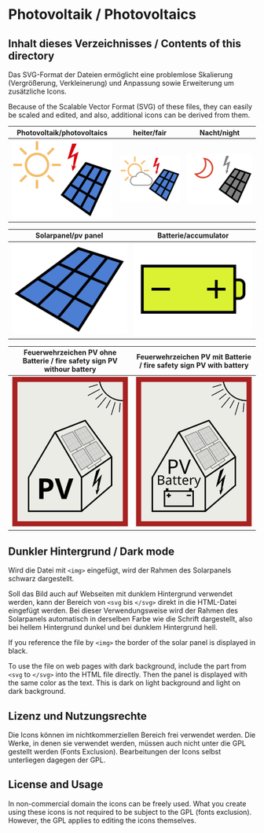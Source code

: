 # Photovoltaik / Photovoltaics

## Inhalt dieses Verzeichnisses / Contents of this directory

Das SVG-Format der Dateien ermöglicht eine problemlose Skalierung 
(Vergrößerung, Verkleinerung) und Anpassung sowie Erweiterung um 
zusätzliche Icons.

Because of the Scalable Vector Format (SVG) of these files, they can 
easily be scaled and edited, and also, additional icons can be derived 
from them.

Photovoltaik/photovoltaics | heiter/fair | Nacht/night
---------------------------|---------------------|---------------------
![photovoltaics](photovoltaics.svg) | ![pv-cloud](photovoltaics-mostly-clear.svg) | ![night](photovoltaics-night.svg) 

Solarpanel/pv panel | Batterie/accumulator
---------------------------|---------------------
![pv panel](pvpanel.svg) | ![accu](accumulator.svg)

Feuerwehrzeichen PV ohne Batterie / fire safety sign PV withour battery | Feuerwehrzeichen PV mit Batterie / fire safety sign PV with battery
--------------------------------|----------------------------
![fire safety pv](firesafety-pv.svg) | ![fire safety pv battery](firesafety-pv-battery.svg)

## Dunkler Hintergrund / Dark mode

Wird die Datei mit `<img>` eingefügt, wird der Rahmen des Solarpanels
schwarz dargestellt.

Soll das Bild auch auf Webseiten mit dunklem Hintergrund verwendet werden,
kann der Bereich von `<svg` bis `</svg>` direkt in die HTML-Datei eingefügt
werden. Bei dieser Verwendungsweise wird der Rahmen des Solarpanels
automatisch in derselben Farbe wie die Schrift dargestellt, also bei
hellem Hintergrund dunkel und bei dunklem Hintergrund hell.

If you reference the file by `<img>` the border of the solar panel is
displayed in black.

To use the file on web pages with dark background, include the part
from `<svg` to `</svg>` into the HTML file directly. Then the panel
is displayed with the same color as the text. This is dark on light
background and light on dark background.

## Lizenz und Nutzungsrechte

Die Icons können im nichtkommerziellen Bereich frei verwendet werden.
Die Werke, in denen sie verwendet werden, müssen auch nicht unter die 
GPL gestellt werden (Fonts Exclusion). Bearbeitungen der Icons selbst 
unterliegen dagegen der GPL.

## License and Usage

In non-commercial domain the icons can be freely used. What you create
using these icons is not required to be subject to the GPL (fonts
exclusion). However, the GPL applies to editing the icons themselves.
